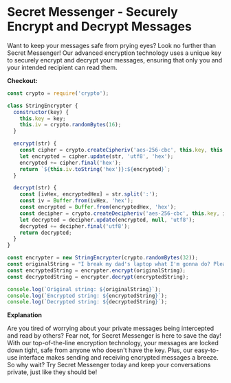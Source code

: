 


# Secret Messenger - Securely Encrypt and Decrypt Messages

Want to keep your messages safe from prying eyes? Look no further than Secret Messenger! Our advanced encryption technology uses a unique key to securely encrypt and decrypt your messages, ensuring that only you and your intended recipient can read them.

**Checkout:**
```js
const crypto = require('crypto');

class StringEncrypter {
  constructor(key) {
    this.key = key;
    this.iv = crypto.randomBytes(16);
  }

  encrypt(str) {
    const cipher = crypto.createCipheriv('aes-256-cbc', this.key, this.iv);
    let encrypted = cipher.update(str, 'utf8', 'hex');
    encrypted += cipher.final('hex');
    return `${this.iv.toString('hex')}:${encrypted}`;
  }

  decrypt(str) {
    const [ivHex, encryptedHex] = str.split(':');
    const iv = Buffer.from(ivHex, 'hex');
    const encrypted = Buffer.from(encryptedHex, 'hex');
    const decipher = crypto.createDecipheriv('aes-256-cbc', this.key, iv);
    let decrypted = decipher.update(encrypted, null, 'utf8');
    decrypted += decipher.final('utf8');
    return decrypted;
  }
}

const encrypter = new StringEncrypter(crypto.randomBytes(32));
const originalString = "I break my dad's laptop what I'm gonna do? Please don't tell to anyone.";
const encryptedString = encrypter.encrypt(originalString);
const decryptedString = encrypter.decrypt(encryptedString);

console.log(`Original string: ${originalString}`);
console.log(`Encrypted string: ${encryptedString}`);
console.log(`Decrypted string: ${decryptedString}`);

```

**Explanation**

Are you tired of worrying about your private messages being intercepted and read by others? Fear not, for Secret Messenger is here to save the day! With our top-of-the-line encryption technology, your messages are locked down tight, safe from anyone who doesn't have the key. Plus, our easy-to-use interface makes sending and receiving encrypted messages a breeze. So why wait? Try Secret Messenger today and keep your conversations private, just like they should be!
